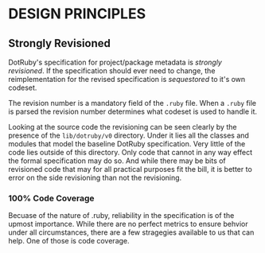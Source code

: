 # DESIGN PRINCIPLES


## Strongly Revisioned

DotRuby's specification for project/package metadata is <i>strongly revisioned</i>.
If the specification should ever need to change, the reimplementation for the
revised specification is _sequestored_ to it's own codeset.

The revision number is a mandatory field of the `.ruby` file. When a `.ruby` file
is parsed the revision number determines what codeset is used to handle it.

Looking at the source code the revisioning can be seen clearly by the presence
of the `lib/dotruby/v0` directory. Under it lies all the classes and modules
that model the baseline DotRuby specification. Very little of the code lies
outside of this directory. Only code that cannot in any way effect the formal
specification may do so. And while there may be bits of revisioned code that
may for all practical purposes fit the bill, it is better to error on the side
revisioning than not the revisioning.


### 100% Code Coverage

Becuase of the nature of .ruby, reliability in the specification is of the
upmost importance. While there are no perfect metrics to ensure behvior under
all circumstances, there are a few stragegies available to us that can help.
One of those is code coverage.



